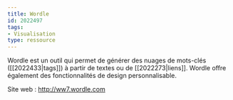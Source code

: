 ```yaml
---
title: Wordle
id: 2022497
tags:
- Visualisation
type: ressource
---
```


Wordle est un outil qui permet de générer des nuages de mots-clés ([[2022433|tags]]) à partir de textes ou de [[2022273|liens]]. Wordle offre également des fonctionnalités de design personnalisable.

Site web : <http://ww7.wordle.com>

